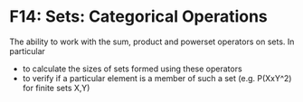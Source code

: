 # F14: Sets: Categorical Operations

The ability to work with the sum, product and powerset operators on sets. 
In particular 
* to calculate the sizes of sets formed using these operators
* to verify if a particular element is a member of such a set (e.g. P(XxY^2) for finite sets X,Y)
 
